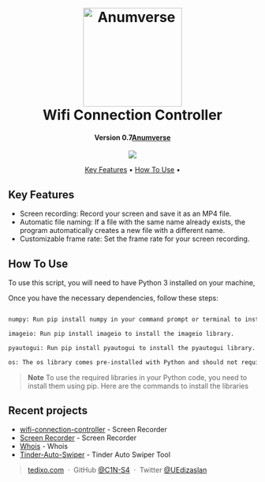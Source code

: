 
<h1 align="center">
  <br>
  <a href="https://www.anumverse.com"><img src="https://i.ibb.co/4dKGJWm/DALL-E-2023-03-25-12-28-55-Whois-3d-removebg-preview.png" alt="Anumverse" width="200"></a>
  <br>
Wifi Connection Controller  <br>
</h1>

<h4 align="center">Version 0.7<a href="http://www.anumverse.com/" target="_blank">Anumverse</a></h4>

<p align="center">
  <a href="https://www.paypal.me/">
    <img src="https://img.shields.io/badge/$-donate-ff69b4.svg?maxAge=2592000&amp;style=flat">
  </a>
</p>

<p align="center">
  <a href="#key-features">Key Features</a> •
  <a href="#how-to-use">How To Use</a> •
</p>

## Key Features
* Screen recording: Record your screen and save it as an MP4 file.
* Automatic file naming: If a file with the same name already exists, the program automatically creates a new file with a different name.
* Customizable frame rate: Set the frame rate for your screen recording.
## How To Use

To use this script, you will need to have Python 3 installed on your machine,

Once you have the necessary dependencies, follow these steps:

```bash

numpy: Run pip install numpy in your command prompt or terminal to install the numpy library.

imageio: Run pip install imageio to install the imageio library.

pyautogui: Run pip install pyautogui to install the pyautogui library.

os: The os library comes pre-installed with Python and should not require any additional installation.

```

> **Note**
> To use the required libraries in your Python code, you need to install them using pip. Here are the commands to install the libraries


## Recent projects

- [wifi-connection-controller](https://github.com/C1N-S4/wifi-connection-controller/) - Screen Recorder
- [Screen Recorder](https://github.com/C1N-S4/Screen-recorder/) - Screen Recorder
- [Whois](https://github.com/C1N-S4/Whois/) - Whois
- [Tinder-Auto-Swiper](https://github.com/C1N-S4/Tinder-Auto-Swiper/) - Tinder Auto Swiper Tool


> [tedixo.com](https://www.tedixo.ca/) &nbsp;&middot;&nbsp;
> GitHub [@C1N-S4](https://github.com/C4N-S4) &nbsp;&middot;&nbsp;
> Twitter [@UEdizaslan](https://twitter.com/UEdizaslan)

